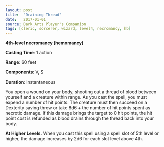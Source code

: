 ```yaml
---
layout: post
title:  "Draining Thread"
date:   2017-01-01
source: Dark Arts Player's Companion
tags: [cleric, sorcerer, wizard, level4, necromancy, hb]
---
```


**4th-level necromancy (hemomancy)**

**Casting Time**: 1 action

**Range**: 60 feet

**Components**: V, S

**Duration**: Instantaneous

You open a wound on your body, shooting out a thread of blood between yourself and a creature within range. As you cast the spell, you must expend a number of hit points. The creature must then succeed on a Dexterity saving throw or take 8d6 + the number of hit points spent as necrotic damage. If this damage brings the target to 0 hit points, the hit point cost is refunded as blood drains through the thread back into your body.

**At Higher Levels.** When you cast this spell using a spell slot of 5th level or higher, the damage increases by 2d6 for each slot level above 4th.
